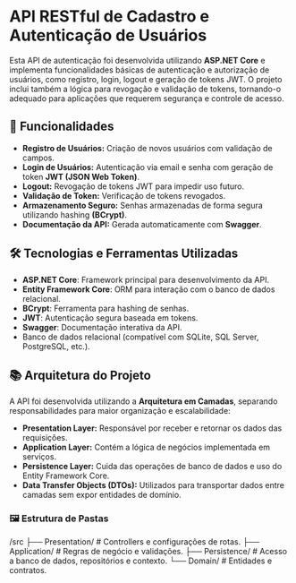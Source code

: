# API RESTful de Cadastro e Autenticação de Usuários  

Esta API de autenticação foi desenvolvida utilizando **ASP.NET Core** e implementa funcionalidades básicas de autenticação e autorização de usuários, como registro, login, logout e geração de tokens JWT. O projeto inclui também a lógica para revogação e validação de tokens, tornando-o adequado para aplicações que requerem segurança e controle de acesso.

## 🚀 Funcionalidades  
- **Registro de Usuários:** Criação de novos usuários com validação de campos.
- **Login de Usuários:** Autenticação via email e senha com geração de token **JWT (JSON Web Token)**.
- **Logout:** Revogação de tokens JWT para impedir uso futuro.
- **Validação de Token:** Verificação de tokens revogados.
- **Armazenamento Seguro:** Senhas armazenadas de forma segura utilizando hashing **(BCrypt)**.
- **Documentação da API:** Gerada automaticamente com **Swagger**.  

## 🛠️ Tecnologias e Ferramentas Utilizadas  
- **ASP.NET Core**: Framework principal para desenvolvimento da API.  
- **Entity Framework Core**: ORM para interação com o banco de dados relacional.  
- **BCrypt**: Ferramenta para hashing de senhas.  
- **JWT**: Autenticação segura baseada em tokens.  
- **Swagger**: Documentação interativa da API.
- Banco de dados relacional (compatível com SQLite, SQL Server, PostgreSQL, etc.).


## 📚 Arquitetura do Projeto  
A API foi desenvolvida utilizando a **Arquitetura em Camadas**, separando responsabilidades para maior organização e escalabilidade:  
- **Presentation Layer:** Responsável por receber e retornar os dados das requisições.  
- **Application Layer:** Contém a lógica de negócios implementada em serviços.  
- **Persistence Layer:** Cuida das operações de banco de dados e uso do Entity Framework Core.  
- **Data Transfer Objects (DTOs):** Utilizados para transportar dados entre camadas sem expor entidades de domínio.  

### 🖼️ Estrutura de Pastas 
/src
├── Presentation/ # Controllers e configurações de rotas.
├── Application/ # Regras de negócio e validações.
├── Persistence/ # Acesso a banco de dados, repositórios e contexto.
└── Domain/ # Entidades e contratos.
